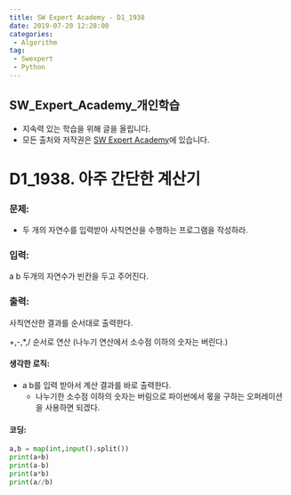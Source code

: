 ```yaml
---
title: SW Expert Academy - D1_1938
date: 2019-07-20 12:28:00
categories:
 - Algorithm
tag:
 - Swexpert
 - Python 
---
```


## SW_Expert_Academy_개인학습

- 지속력 있는 학습을 위해 글을 올립니다.
- 모든 출처와 저작권은 [SW Expert Academy][출처]에 있습니다.



# D1_1938. 아주 간단한 계산기

### 문제:

- 두 개의 자연수를 입력받아 사칙연산을 수행하는 프로그램을 작성하라.



### 입력:

a b 두개의 자연수가 빈칸을 두고 주어진다.



### 출력:

사칙연산한 결과를 순서대로 출력한다.

+,-,*,/ 순서로 연산 (나누기 연산에서 소수점 이하의 숫자는 버린다.)



#### 생각한 로직:

- a b를 입력 받아서 계산 결과를 바로 출력한다.
  - 나누기한 소수점 이하의 숫자는 버림으로 파이썬에서 몫을 구하는 오퍼레이션을 사용하면 되겠다.



#### 코딩:

```python
a,b = map(int,input().split())
print(a+b)
print(a-b)
print(a*b)
print(a//b)

```



[출처]: https://www.swexpertacademy.com/